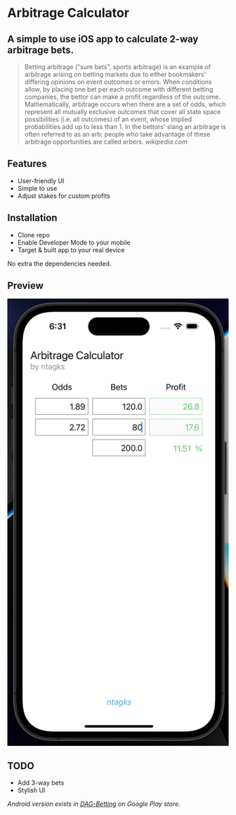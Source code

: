 # Arbitrage Calculator
## A simple to use iOS app to calculate 2-way arbitrage bets.

> Betting arbitrage ("sure bets", sports arbitrage) is an example of arbitrage arising on betting markets due to either bookmakers' differing opinions on event outcomes or errors. When conditions allow, by placing one bet per each outcome with different betting companies, the bettor can make a profit regardless of the outcome. Mathematically, arbitrage occurs when there are a set of odds, which represent all mutually exclusive outcomes that cover all state space possibilities (i.e. all outcomes) of an event, whose implied probabilities add up to less than 1. In the bettors' slang an arbitrage is often referred to as an arb; people who take advantage of these arbitrage opportunities are called arbers. *wikipedia.com*

## Features

- User-friendly UI
- Simple to use
- Adjust stakes for custom profits

## Installation

- Clone repo
- Enable Developer Mode to your mobile
- Target & built app to your real device

No extra the dependencies needed.

## Preview

![image info](doc/app_preview.png)

## TODO

- Add 3-way bets
- Stylish UI

*Android version exists in [DAG-Betting](https://play.google.com/store/apps/details?id=com.ntagk.vipbettingtips) on Google Play store.*
